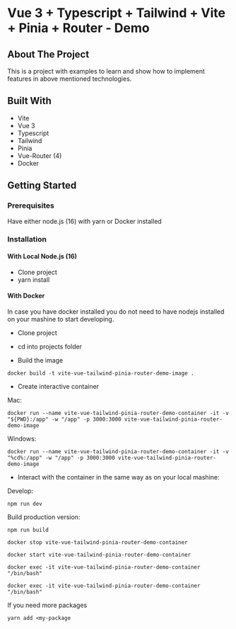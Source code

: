 # Vue 3 + Typescript + Tailwind + Vite + Pinia + Router - Demo

## About The Project

This is a project with examples to learn and show how to implement features in above mentioned technologies.

##  Built With
* Vite
* Vue 3
* Typescript
* Tailwind
* Pinia
* Vue-Router (4)
* Docker


## Getting Started

### Prerequisites

Have either node.js (16) with yarn or Docker installed

### Installation

#### With Local Node.js (16)

* Clone project
* yarn install


#### With Docker

In case you have docker installed you do not need to have nodejs installed on your mashine to start developing.

* Clone project
* cd into projects folder

* Build the image
```shell
docker build -t vite-vue-tailwind-pinia-router-demo-image .
```


* Create interactive container 

Mac:
```shell
docker run --name vite-vue-tailwind-pinia-router-demo-container -it -v "${PWD}:/app" -w "/app" -p 3000:3000 vite-vue-tailwind-pinia-router-demo-image
```

Windows:
```shell
docker run --name vite-vue-tailwind-pinia-router-demo-container -it -v "%cd%:/app" -w "/app" -p 3000:3000 vite-vue-tailwind-pinia-router-demo-image
```

* Interact with the container in the same way as on your local mashine:

Develop:
```shell
npm run dev
```

Build production version:
```shell
npm run build
```

```shell
docker stop vite-vue-tailwind-pinia-router-demo-container 
```

```shell
docker start vite-vue-tailwind-pinia-router-demo-container 
```

```shell
docker exec -it vite-vue-tailwind-pinia-router-demo-container  "/bin/bash"
```

```shell
docker exec -it vite-vue-tailwind-pinia-router-demo-container  "/bin/bash"
```

If you need more packages
```shell
yarn add <my-package
```
